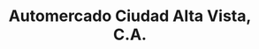 ---
title: "Automercado Ciudad Alta Vista, C.A."
url: /ciudad-guayana-puerto-ordaz/automercado-ciudad-alta-vista-c-a/
shop: supermercado
---